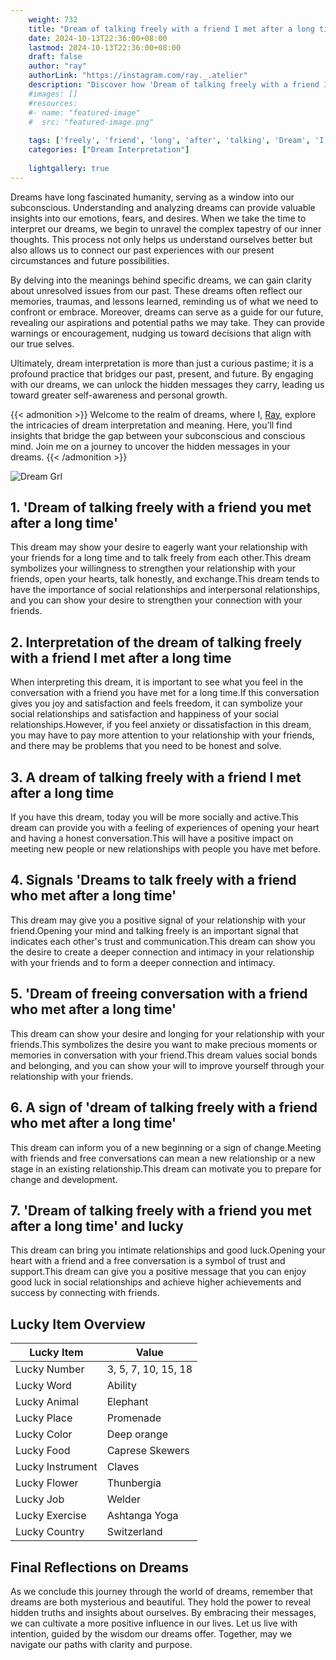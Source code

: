 ```yaml
---
    weight: 732
    title: "Dream of talking freely with a friend I met after a long time"  # Assuming 'title' column exists
    date: 2024-10-13T22:36:00+08:00
    lastmod: 2024-10-13T22:36:00+08:00
    draft: false
    author: "ray"
    authorLink: "https://instagram.com/ray._.atelier"
    description: "Discover how 'Dream of talking freely with a friend I met after a long time' can interpret your future and uncover its significant meanings in your life."
    #images: []
    #resources:
    #- name: "featured-image"
    #  src: "featured-image.png"
    
    tags: ['freely', 'friend', 'long', 'after', 'talking', 'Dream', 'I', 'a', 'time', 'met', 'of', 'with']
    categories: ["Dream Interpretation"]
    
    lightgallery: true
---
```

    
Dreams have long fascinated humanity, serving as a window into our subconscious. Understanding and analyzing dreams can provide valuable insights into our emotions, fears, and desires. When we take the time to interpret our dreams, we begin to unravel the complex tapestry of our inner thoughts. This process not only helps us understand ourselves better but also allows us to connect our past experiences with our present circumstances and future possibilities.

By delving into the meanings behind specific dreams, we can gain clarity about unresolved issues from our past. These dreams often reflect our memories, traumas, and lessons learned, reminding us of what we need to confront or embrace. Moreover, dreams can serve as a guide for our future, revealing our aspirations and potential paths we may take. They can provide warnings or encouragement, nudging us toward decisions that align with our true selves.

Ultimately, dream interpretation is more than just a curious pastime; it is a profound practice that bridges our past, present, and future. By engaging with our dreams, we can unlock the hidden messages they carry, leading us toward greater self-awareness and personal growth.

{{< admonition >}}
Welcome to the realm of dreams, where I, [Ray](https://instagram.com/ray._.atelier), explore the intricacies of dream interpretation and meaning. Here, you’ll find insights that bridge the gap between your subconscious and conscious mind. Join me on a journey to uncover the hidden messages in your dreams.
{{< /admonition >}}

![Dream Grl](https://cdn.pixabay.com/photo/2017/11/02/03/35/gothic-2910057_1280.jpg "Dream Grl")

## 1. 'Dream of talking freely with a friend you met after a long time'
This dream may show your desire to eagerly want your relationship with your friends for a long time and to talk freely from each other.This dream symbolizes your willingness to strengthen your relationship with your friends, open your hearts, talk honestly, and exchange.This dream tends to have the importance of social relationships and interpersonal relationships, and you can show your desire to strengthen your connection with your friends.

## 2. Interpretation of the dream of talking freely with a friend I met after a long time
When interpreting this dream, it is important to see what you feel in the conversation with a friend you have met for a long time.If this conversation gives you joy and satisfaction and feels freedom, it can symbolize your social relationships and satisfaction and happiness of your social relationships.However, if you feel anxiety or dissatisfaction in this dream, you may have to pay more attention to your relationship with your friends, and there may be problems that you need to be honest and solve.

## 3. A dream of talking freely with a friend I met after a long time
If you have this dream, today you will be more socially and active.This dream can provide you with a feeling of experiences of opening your heart and having a honest conversation.This will have a positive impact on meeting new people or new relationships with people you have met before.

## 4. Signals 'Dreams to talk freely with a friend who met after a long time'
This dream may give you a positive signal of your relationship with your friend.Opening your mind and talking freely is an important signal that indicates each other's trust and communication.This dream can show you the desire to create a deeper connection and intimacy in your relationship with your friends and to form a deeper connection and intimacy.

## 5. 'Dream of freeing conversation with a friend who met after a long time'
This dream can show your desire and longing for your relationship with your friends.This symbolizes the desire you want to make precious moments or memories in conversation with your friend.This dream values social bonds and belonging, and you can show your will to improve yourself through your relationship with your friends.

## 6. A sign of 'dream of talking freely with a friend who met after a long time'
This dream can inform you of a new beginning or a sign of change.Meeting with friends and free conversations can mean a new relationship or a new stage in an existing relationship.This dream can motivate you to prepare for change and development.

## 7. 'Dream of talking freely with a friend you met after a long time' and lucky
This dream can bring you intimate relationships and good luck.Opening your heart with a friend and a free conversation is a symbol of trust and support.This dream can give you a positive message that you can enjoy good luck in social relationships and achieve higher achievements and success by connecting with friends.

## Lucky Item Overview
| Lucky Item          | Value              |
|---------------|--------------------|
| Lucky Number        | 3, 5, 7, 10, 15, 18  |
| Lucky Word          | Ability |
| Lucky Animal        | Elephant |
| Lucky Place         | Promenade     |
| Lucky Color         | Deep orange     |
| Lucky Food          | Caprese Skewers      |
| Lucky Instrument    | Claves |
| Lucky Flower        | Thunbergia    |
| Lucky Job           | Welder       |
| Lucky Exercise      | Ashtanga Yoga  |
| Lucky Country       | Switzerland    |


##  Final Reflections on Dreams

As we conclude this journey through the world of dreams, remember that dreams are both mysterious and beautiful. They hold the power to reveal hidden truths and insights about ourselves. By embracing their messages, we can cultivate a more positive influence in our lives. Let us live with intention, guided by the wisdom our dreams offer. Together, may we navigate our paths with clarity and purpose.
